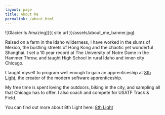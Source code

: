 ```yaml
---
layout: page
title: About Me
permalink: /about.html
---
```

![Glacier Is Amazing]({{ site.url }}/assets/about_me_banner.jpg)

Raised on a farm in the Idaho wilderness, I have worked in the slums of Mexico, the bustling streets of Hong Kong and the chaotic yet wonderful Shanghai. I set a 10 year record at The University of Notre Dame in the Hammer Throw, and taught High School in rural Idaho and inner-city Chicago.

I taught myself to program well enough to gain an apprenticeship at [8th Light][8th-light], the creator of the modern software apprenticeship.

My free time is spent loving the outdoors, biking in the city, and sampling all that Chicago has to offer. I also coach and compete for USATF Track & Field.

You can find out more about 8th Light here:
[8th Light][8th-light]



[8th-light]: https://www.8thlight.com

